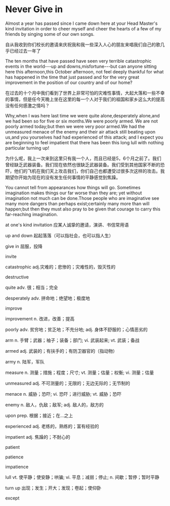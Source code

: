 # Never Give in

Almost a year has passed since I came down here at your Head Master's kind invitation in order to cheer myself and cheer the hearts of a few of my friends by singing some of our own songs.

自从我收到你们校长的邀请来庆祝我和我一些深入人心的朋友来唱我们自己的歌几乎已经过去一年了

The ten months that have passed have seen very terrible catastrophic events in the world---up and downs,misfortune---but can anyone sitting here this afternoon,this October afternoon, not feel deeply thankful for what has happened in the time that just passed and for the very great improvement in the position of our country and of our home?

在过去的十个月中我们看到了世界上非常可怕的灾难性事情，大起大落和一些不幸的事情，但是任今天晚上坐在这里的每一个人对于我们的祖国和家乡这么大的提高没有任何感激之情吗？

Why,when I was here last time we were quite alone,desperately alone,and we had been so for five or six months.We were poorly armed. We are not poorly armed today;but then we were very poor armed.We had the unmeasured menace of the enemy and their air attack still beating upon us,and you yourselves had had experienced of this attack; and I expect you are beginning to feel impatient that there has been this long lull with nothing particular turning up!

为什么呢，我上一次来到这里只有我一个人，而且已经是5，6个月之前了。我们曾经缺乏武器装备。我们现在依然也很缺乏武器装备。我们受到其他国家不断的恐吓，他们的飞机在我们天上攻击我们，你们自己也都遭受过很多次这样的攻击。我期望你开始为现在的没有发生任何事情的平静感觉到焦躁。

You cannot tell from appearances how things will go. Sometimes imagination makes things our far worse than they are; yet without imagination not much can be done.Those people who are imaginative see many more dangers than perhaps exist;certainly many more than will happen;but then they must also pray to be given that courage to carry this far-reaching imagination.

at one's kind invitation 应某人诚挚的邀请，演讲、书信常用语

up and down 起起落落（可以指社会，也可以指人生）

give in 屈服，投降

invite

catastrophic adj.灾难的；悲惨的；灾难性的，毁灭性的

destructive

quite adv. 很；相当；完全

desperately adv. 拼命地；绝望地；极度地

improve

improvement n. 改进，改善；提高

poorly adv. 贫穷地；贫乏地；不充分地; adj. 身体不舒服的；心情恶劣的

arm n. 手臂；武器；袖子；装备；部门; vi. 武装起来; vt. 武装；备战

armed adj. 武装的；有扶手的；有防卫器官的（指动物）

army n. 陆军，军队

measure n. 测量；措施；程度；尺寸; vt. 测量；估量；权衡; vi. 测量；估量

unmeasured adj. 不可测量的；无限的；无边无际的；无节制的

menace n. 威胁；恐吓; vi. 恐吓；进行威胁; vt. 威胁；恐吓

enemy n. 敌人，仇敌；敌军; adj. 敌人的，敌方的

upon prep. 根据；接近；在…之上

experienced adj. 老练的，熟练的；富有经验的

impatient adj. 焦躁的；不耐心的

patient

patience

impatience

lull vt. 使平静；使安静；哄骗; vi. 平息；减弱；停止; n. 间歇；暂停；暂时平静

turn up 出现；发生；开大；发现；卷起；使仰卧

except